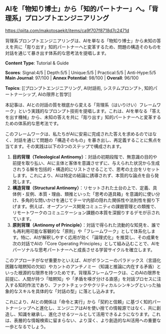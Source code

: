 ## AIを「物知り博士」から「知的パートナー」へ。「背理系」プロンプトエンジニアリング

https://qiita.com/makotosaekit/items/ca9f707f8718d7c2471d

背理系プロンプトエンジニアリングは、AIを単なる「物知り博士」から未知の答えを共に「彫り出す」知的パートナーへと変革するため、問題の構造そのものを対話を通じて暴き出す体系的な思考法を提唱します。

**Content Type**: Tutorial & Guide

**Scores**: Signal:4/5 | Depth:5/5 | Unique:5/5 | Practical:5/5 | Anti-Hype:5/5
**Main Journal**: 97/100 | **Annex Potential**: 98/100 | **Overall**: 96/100

**Topics**: [[プロンプトエンジニアリング, AI対話術, システムプロンプト, 知的パートナーシップ, AIの限界と哲学]]

本記事は、AIとの対話の質を根底から変える「背理系（はいりけい）フレームワーク」という実践的なプロンプト技術を提唱します。これは、AIを単なる「答えを出す機械」から、未知の答えを共に「彫り出す」知的パートナーへと変革するための体系的な思考法です。

このフレームワークは、私たちがAIに安易に完成された答えを求めるのではなく、対話を通じて問題の「構造そのもの」を暴き出し、再定義することに焦点を当てます。その実践は以下の3つのステップで構成されます。

1.  **目的背理（Teleological Antinomy）**：対話の初期段階で、無意識の目的や前提を取り払い、AIに主体と客体を意識させずに、与えられた状況から生成されうる解を包括的・構造的にリストさせることで、思考の土台をリセットします。これにより、AIは特定の結論に誘導されず、本質的な論点を自ら発見します。
2.  **構造背理（Structural Antinomy）**：リセットされた土台の上で、定義、具体例・反例、本質・理由、類推といった「思考の道具箱」を意識的に使い分け、多角的な問いかけを通じてテーマ内部の隠れた関係性や法則性を掘り下げます。例えば、オープンソース開発コミュニティの課題管理との類推で、リモートワークのコミュニケーション課題の本質を深掘りするデモが示されています。
3.  **原則背理（Antinomy of Principle）**：対話で得られた流動的な知見を、誰でも再利用可能な客観的な「原則」や「フレームワーク」として体系化します。特に、AIが解釈しやすく応用が効く「論理式化」を推奨し、その成果を次の対話でAIの「Core Operating Principles」として組み込むことで、AIをパーソナルな思考パートナーへと成長させる学習サイクルを確立します。

このアプローチがなぜ重要かといえば、AIがポランニーのパラドックス（言語化困難な暗黙知の欠如）やカントのアンチノミー（知識と推論に内在する矛盾）といった根源的な限界を持つためです。背理系フレームワークは、このAIの限界を前提に、人間が持つ「暗黙知」や「矛盾を嗅ぎ分ける直感」を対話プロセスに注入する知的作法であり、ファクトチェックやクリティカルシンキングといった抽象的なスキルを具体的な「対話の型」に落とし込みます。

これにより、AIとの関係は「命令と実行」から「契約と信頼」に基づく知的パートナーシップへと進化し、エンジニアはAIを使い捨ての情報源ではなく、共に創造し、知識を継承し、進化させるツールとして活用できるようになります。これは、表層的な情報検索に留まらない、より深く、より創造的なAI活用への重要な一歩となるでしょう。
